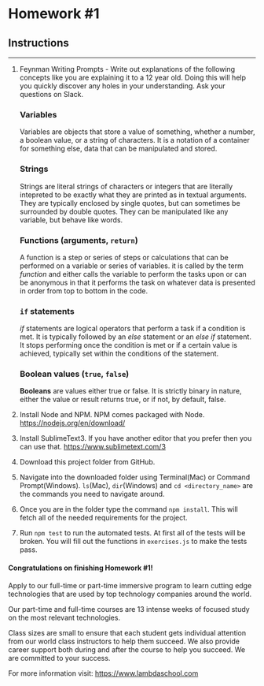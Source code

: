 # Homework #1

## Instructions
---
1. Feynman Writing Prompts - Write out explanations of the following concepts like you are explaining it to a 12 year old.  Doing this will help you quickly discover any holes in your understanding.  Ask your questions on Slack.

	### Variables
	Variables are objects that store a value of something, whether a number, a boolean value, or a string of characters.  It is a notation of a container for something else, data that can be manipulated and stored.
	### Strings
	Strings are literal strings of characters or integers that are literally intepreted to be exactly what they are printed as in textual arguments.  They are typically enclosed by single quotes, but can sometimes be surrounded by double quotes.  They can be manipulated like any variable, but behave like words.
	### Functions (arguments, `return`)
	A function is a step or series of steps or calculations that can be performed on a variable or series of variables.  it is called by the term _function_ and either calls the variable to perform the tasks upon or can be anonymous in that it performs the task on whatever data is presented in order from top to bottom in the code.
	### `if` statements
	_if_ statements are logical operators that perform a task if a condition is met.  It is typically followed by an _else_ statement or an _else if_ statement.  It stops performing once the condition is met or if a certain value is achieved, typically set within the conditions of the statement.
	### Boolean values (`true`, `false`)
	__Booleans__ are values either true or false.  It is strictly binary in nature, either the value or result returns true, or if not, by default, false.


2. Install Node and NPM.  NPM comes packaged with Node. https://nodejs.org/en/download/


3. Install SublimeText3.  If you have another editor that you prefer then you can use that. https://www.sublimetext.com/3


4. Download this project folder from GitHub.


5. Navigate into the downloaded folder using Terminal(Mac) or Command Prompt(Windows).  `ls`(Mac), `dir`(Windows) and `cd <directory_name>` are the commands you need to navigate around.


6. Once you are in the folder type the command `npm install`.  This will fetch all of the needed requirements for the project.


7. Run `npm test` to run the automated tests.  At first all of the tests will be broken.  You will fill out the functions in `exercises.js` to make the tests pass.




#### Congratulations on finishing Homework #1!
Apply to our full-time or part-time immersive program to learn cutting edge technologies that are used by top technology companies around the world.

Our part-time and full-time courses are 13 intense weeks of focused study on the most relevant technologies.  

Class sizes are small to ensure that each student gets individual attention from our world class instructors to help them succeed.  We also provide career support both during and after the course to help you succeed.  We are committed to your success.

For more information visit: https://www.lambdaschool.com
